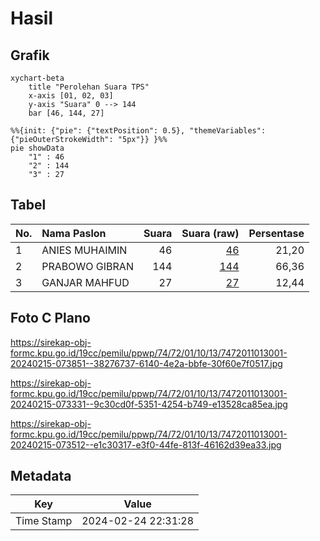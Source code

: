 # Hasil

## Grafik

```mermaid
xychart-beta
    title "Perolehan Suara TPS"
    x-axis [01, 02, 03]
    y-axis "Suara" 0 --> 144
    bar [46, 144, 27]
```

```mermaid
%%{init: {"pie": {"textPosition": 0.5}, "themeVariables": {"pieOuterStrokeWidth": "5px"}} }%%
pie showData
    "1" : 46
    "2" : 144
    "3" : 27
```

## Tabel

| No. | Nama Paslon    | Suara | Suara (raw) | Persentase |
|:--- |:-------------- | -----:| -----------:| ----------:|
| 1   | ANIES MUHAIMIN | 46    | [46][p-1]   | 21,20      |
| 2   | PRABOWO GIBRAN | 144   | [144][p-2]  | 66,36      |
| 3   | GANJAR MAHFUD  | 27    | [27][p-3]   | 12,44      |


[p-1]: https://github.com/gigit-pemilu/pemilu-2024-74-sulawesi-tenggara/blob/main/pilpres/hitung-suara/sub/74-sulawesi-tenggara/sub/72-kota-bau-bau/sub/01-betoambari/sub/1013-sulaa/sub/001-tps/sub/paslon-1.txt
[p-2]: https://github.com/gigit-pemilu/pemilu-2024-74-sulawesi-tenggara/blob/main/pilpres/hitung-suara/sub/74-sulawesi-tenggara/sub/72-kota-bau-bau/sub/01-betoambari/sub/1013-sulaa/sub/001-tps/sub/paslon-2.txt
[p-3]: https://github.com/gigit-pemilu/pemilu-2024-74-sulawesi-tenggara/blob/main/pilpres/hitung-suara/sub/74-sulawesi-tenggara/sub/72-kota-bau-bau/sub/01-betoambari/sub/1013-sulaa/sub/001-tps/sub/paslon-3.txt

## Foto C Plano

https://sirekap-obj-formc.kpu.go.id/19cc/pemilu/ppwp/74/72/01/10/13/7472011013001-20240215-073851--38276737-6140-4e2a-bbfe-30f60e7f0517.jpg

https://sirekap-obj-formc.kpu.go.id/19cc/pemilu/ppwp/74/72/01/10/13/7472011013001-20240215-073331--9c30cd0f-5351-4254-b749-e13528ca85ea.jpg

https://sirekap-obj-formc.kpu.go.id/19cc/pemilu/ppwp/74/72/01/10/13/7472011013001-20240215-073512--e1c30317-e3f0-44fe-813f-46162d39ea33.jpg


## Metadata

| Key        | Value               |
| ---------- | ------------------- |
| Time Stamp | 2024-02-24 22:31:28 |



